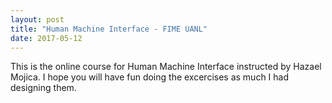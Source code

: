 ```yaml
---
layout: post
title: "Human Machine Interface - FIME UANL"
date: 2017-05-12
---
```


This is the online course for Human Machine Interface instructed by Hazael Mojica. I hope you will have fun doing the excercises as much I had designing them.

